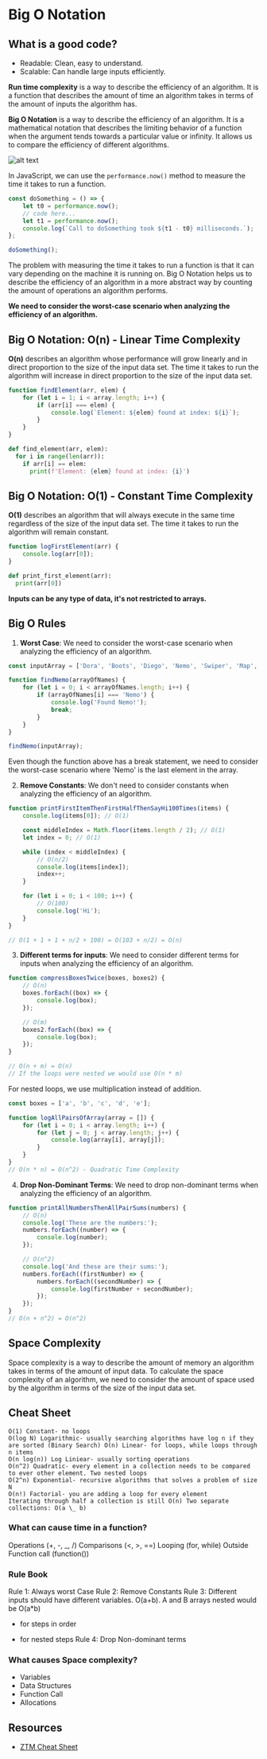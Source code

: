 # Big O Notation

## What is a good code?

- Readable: Clean, easy to understand.
- Scalable: Can handle large inputs efficiently.

**Run time complexity** is a way to describe the efficiency of an algorithm. It is a function that describes the amount of time an algorithm takes in terms of the amount of inputs the algorithm has.

**Big O Notation** is a way to describe the efficiency of an algorithm. It is a mathematical notation that describes the limiting behavior of a function when the argument tends towards a particular value or infinity. It allows us to compare the efficiency of different algorithms.

![alt text](image.png)

In JavaScript, we can use the `performance.now()` method to measure the time it takes to run a function.

```javascript
const doSomething = () => {
	let t0 = performance.now();
	// code here...
	let t1 = performance.now();
	console.log(`Call to doSomething took ${t1 - t0} milliseconds.`);
};

doSomething();
```

The problem with measuring the time it takes to run a function is that it can vary depending on the machine it is running on. Big O Notation helps us to describe the efficiency of an algorithm in a more abstract way by counting the amount of operations an algorithm performs.

**We need to consider the worst-case scenario when analyzing the efficiency of an algorithm.**

## Big O Notation: O(n) - Linear Time Complexity

**O(n)** describes an algorithm whose performance will grow linearly and in direct proportion to the size of the input data set. The time it takes to run the algorithm will increase in direct proportion to the size of the input data set.

```javascript
function findElement(arr, elem) {
	for (let i = 1; i < array.length; i++) {
		if (arr[i] === elem) {
			console.log(`Element: ${elem} found at index: ${i}`);
		}
	}
}
```

```python
def find_element(arr, elem):
  for i in range(len(arr)):
    if arr[i] == elem:
      print(f'Element: {elem} found at index: {i}')
```

## Big O Notation: O(1) - Constant Time Complexity

**O(1)** describes an algorithm that will always execute in the same time regardless of the size of the input data set. The time it takes to run the algorithm will remain constant.

```javascript
function logFirstElement(arr) {
	console.log(arr[0]);
}
```

```python
def print_first_element(arr):
  print(arr[0])
```

**Inputs can be any type of data, it's not restricted to arrays.**

## Big O Rules

1. **Worst Case**: We need to consider the worst-case scenario when analyzing the efficiency of an algorithm.

```javascript
const inputArray = ['Dora', 'Boots', 'Diego', 'Nemo', 'Swiper', 'Map', 'Backpack'];

function findNemo(arrayOfNames) {
	for (let i = 0; i < arrayOfNames.length; i++) {
		if (arrayOfNames[i] === 'Nemo') {
			console.log('Found Nemo!');
			break;
		}
	}
}

findNemo(inputArray);
```

Even though the function above has a break statement, we need to consider the worst-case scenario where 'Nemo' is the last element in the array.

2. **Remove Constants**: We don't need to consider constants when analyzing the efficiency of an algorithm.

```javascript
function printFirstItemThenFirstHalfThenSayHi100Times(items) {
	console.log(items[0]); // O(1)

	const middleIndex = Math.floor(items.length / 2); // O(1)
	let index = 0; // O(1)

	while (index < middleIndex) {
		// O(n/2)
		console.log(items[index]);
		index++;
	}

	for (let i = 0; i < 100; i++) {
		// O(100)
		console.log('Hi');
	}
}

// O(1 + 1 + 1 + n/2 + 100) = O(103 + n/2) = O(n)
```

3. **Different terms for inputs**: We need to consider different terms for inputs when analyzing the efficiency of an algorithm.

```javascript
function compressBoxesTwice(boxes, boxes2) {
	// O(n)
	boxes.forEach((box) => {
		console.log(box);
	});

	// O(m)
	boxes2.forEach((box) => {
		console.log(box);
	});
}

// O(n + m) = O(n)
// If the loops were nested we would use O(n * m)
```

For nested loops, we use multiplication instead of addition.

```javascript
const boxes = ['a', 'b', 'c', 'd', 'e'];

function logAllPairsOfArray(array = []) {
	for (let i = 0; i < array.length; i++) {
		for (let j = 0; j < array.length; j++) {
			console.log(array[i], array[j]);
		}
	}
}
// O(n * n) = O(n^2) - Quadratic Time Complexity
```

4. **Drop Non-Dominant Terms**: We need to drop non-dominant terms when analyzing the efficiency of an algorithm.

```javascript
function printAllNumbersThenAllPairSums(numbers) {
	// O(n)
	console.log('These are the numbers:');
	numbers.forEach((number) => {
		console.log(number);
	});

	// O(n^2)
	console.log('And these are their sums:');
	numbers.forEach((firstNumber) => {
		numbers.forEach((secondNumber) => {
			console.log(firstNumber + secondNumber);
		});
	});
}
// O(n + n^2) = O(n^2)
```

## Space Complexity

Space complexity is a way to describe the amount of memory an algorithm takes in terms of the amount of input data. To calculate the space complexity of an algorithm, we need to consider the amount of space used by the algorithm in terms of the size of the input data set.

## Cheat Sheet

```
O(1) Constant- no loops
O(log N) Logarithmic- usually searching algorithms have log n if they are sorted (Binary Search) O(n) Linear- for loops, while loops through n items
O(n log(n)) Log Liniear- usually sorting operations
O(n^2) Quadratic- every element in a collection needs to be compared to ever other element. Two nested loops
O(2^n) Exponential- recursive algorithms that solves a problem of size N
O(n!) Factorial- you are adding a loop for every element
Iterating through half a collection is still O(n) Two separate collections: O(a \_ b)
```

### What can cause time in a function?

Operations (+, -, \_, /) Comparisons (<, >, ==)
Looping (for, while)
Outside Function call (function())

### Rule Book

Rule 1: Always worst Case
Rule 2: Remove Constants
Rule 3: Different inputs should have different variables. O(a+b). A and B arrays nested would be O(a\*b)

- for steps in order

- for nested steps
  Rule 4: Drop Non-dominant terms

### What causes Space complexity?

- Variables
- Data Structures
- Function Call
- Allocations

## Resources

- [ZTM Cheat Sheet](https://zerotomastery.io/cheatsheets/big-o-cheat-sheet/?utm_source=udemy&utm_medium=coursecontent)
